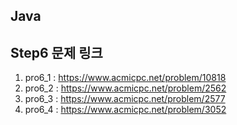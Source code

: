 ## Java
## Step6 문제 링크
1. pro6_1 : https://www.acmicpc.net/problem/10818
2. pro6_2 : https://www.acmicpc.net/problem/2562
3. pro6_3 : https://www.acmicpc.net/problem/2577
4. pro6_4 : https://www.acmicpc.net/problem/3052
